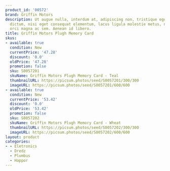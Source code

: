 ```yaml
---
product_id: '00572'
brand: Griffin Motors
description: Ut augue nulla, interdum at, adipiscing non, tristique eget, neque. Mauris
  dictum, nisi eget consequat elementum, lacus ligula molestie metus, non feugiat
  orci magna ac sem. Aenean id libero.
title: Griffin Motors Plugh Memory Card
skus:
- available: true
  condition: New
  currentPrice: '47.28'
  discount: '0.0'
  oldPrice: '47.28'
  promotion: false
  sku: S0057201
  skuName: Griffin Motors Plugh Memory Card - Teal
  thumbnailURL: https://picsum.photos/seed/S0057201/300/300
  imageURL: https://picsum.photos/seed/S0057201/600/600
- available: true
  condition: New
  currentPrice: '53.42'
  discount: '0.0'
  oldPrice: '53.42'
  promotion: false
  sku: S0057202
  skuName: Griffin Motors Plugh Memory Card - Wheat
  thumbnailURL: https://picsum.photos/seed/S0057202/300/300
  imageURL: https://picsum.photos/seed/S0057202/600/600
layout: product
categories:
- - Eletronics
  - Dredz
  - Plumbus
  - Happor
---
```

